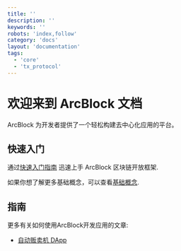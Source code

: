 ```yaml
---
title: ''
description: ''
keywords: ''
robots: 'index,follow'
category: 'docs'
layout: 'documentation'
tags:
  - 'core'
  - 'tx_protocol'
---
```


# 欢迎来到 ArcBlock 文档

ArcBlock 为开发者提供了一个轻松构建去中心化应用的平台。

## 快速入门

通过[快速入门指南](quickstart) 迅速上手 ArcBlock 区块链开放框架.

如果你想了解更多基础概念，可以查看[基础概念](concepts).

## 指南

更多有关如何使用ArcBlock开发应用的文章:

- [自动贩卖机 DApp](https://www.arcblock.io/zh/post/2019/09/01/overview-of-vending-machine-dapp)
